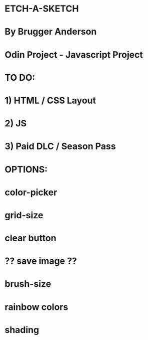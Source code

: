 # ETCH-A-SKETCH
# By Brugger Anderson
# Odin Project - Javascript Project

# TO DO:
# 1) HTML / CSS Layout
# 2) JS
# 3) Paid DLC / Season Pass

# OPTIONS:
# color-picker
# grid-size
# clear button
# ?? save image ??
# brush-size
# rainbow colors
# shading